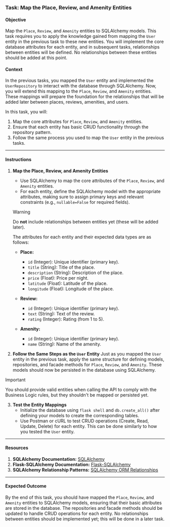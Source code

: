 ### Task: Map the Place, Review, and Amenity Entities

#### Objective
Map the `Place`, `Review`, and `Amenity` entities to SQLAlchemy models. This task requires you to apply the knowledge gained from mapping the `User` entity in the previous task to these new entities. You will implement the core database attributes for each entity, and in subsequent tasks, relationships between entities will be defined. No relationships between these entities should be added at this point.

#### Context
In the previous tasks, you mapped the `User` entity and implemented the `UserRepository` to interact with the database through SQLAlchemy. Now, you will extend this mapping to the `Place`, `Review`, and `Amenity` entities. These mappings will prepare the foundation for the relationships that will be added later between places, reviews, amenities, and users.

In this task, you will:
1. Map the core attributes for `Place`, `Review`, and `Amenity` entities.
2. Ensure that each entity has basic CRUD functionality through the repository pattern.
3. Follow the same process you used to map the `User` entity in the previous tasks.

---

#### Instructions

1. **Map the Place, Review, and Amenity Entities**

   - Use SQLAlchemy to map the core attributes of the `Place`, `Review`, and `Amenity` entities.
   - For each entity, define the SQLAlchemy model with the appropriate attributes, making sure to assign primary keys and relevant constraints (e.g., `nullable=False` for required fields).

   > [!WARNING]  
   > Do **not** include relationships between entities yet (these will be added later).
   
   The attributes for each entity and their expected data types are as follows:
   - **Place:**
     - `id` (Integer): Unique identifier (primary key).
     - `title` (String): Title of the place.
     - `description` (String): Description of the place.
     - `price` (Float): Price per night.
     - `latitude` (Float): Latitude of the place.
     - `longitude` (Float): Longitude of the place.
   
   - **Review:**
     - `id` (Integer): Unique identifier (primary key).
     - `text` (String): Text of the review.
     - `rating` (Integer): Rating (from 1 to 5).
   
   - **Amenity:**
     - `id` (Integer): Unique identifier (primary key).
     - `name` (String): Name of the amenity.

2. **Follow the Same Steps as the `User` Entity**
   Just as you mapped the `User` entity in the previous task, apply the same structure for defining models, repositories, and facade methods for `Place`, `Review`, and `Amenity`. These models should now be persisted in the database using SQLAlchemy.

> [!IMPORTANT] 
> You should provide valid entities when calling the API to comply with the Business Logic rules, but they shouldn't be mapped or persisted yet.

3. **Test the Entity Mappings**
   - Initialize the database using `flask shell` and `db.create_all()` after defining your models to create the corresponding tables.
   - Use Postman or cURL to test CRUD operations (Create, Read, Update, Delete) for each entity. This can be done similarly to how you tested the `User` entity.

---

#### Resources
1. **SQLAlchemy Documentation:** [SQLAlchemy](https://docs.sqlalchemy.org/en/20/)
2. **Flask-SQLAlchemy Documentation:** [Flask-SQLAlchemy](https://flask-sqlalchemy.palletsprojects.com/en/2.x/)
3. **SQLAlchemy Relationship Patterns:** [SQLAlchemy ORM Relationships](https://docs.sqlalchemy.org/en/20/orm/relationships.html)

---

#### Expected Outcome
By the end of this task, you should have mapped the `Place`, `Review`, and `Amenity` entities to SQLAlchemy models, ensuring that their basic attributes are stored in the database. The repositories and facade methods should be updated to handle CRUD operations for each entity. No relationships between entities should be implemented yet; this will be done in a later task.
